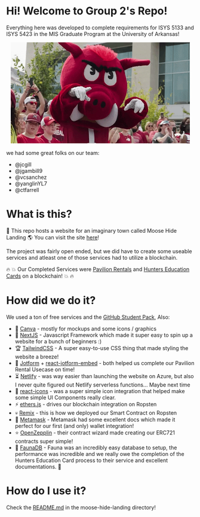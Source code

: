 # Hi! Welcome to Group 2's Repo!
Everything here was developed to complete requirements for ISYS 5133 and ISYS 5423 in the MIS Graduate Program at the University of Arkansas!

<p align="center">
  <img src="https://github.com/ctfarrell/mhl-site/blob/main/woopig.gif" alt="animated" />
</p>

we had some great folks on our team:
- @jcgill
- @jgambill9
- @vcsanchez
- @yanglinYL7
- @ctfarrell

# What is this?
:deciduous_tree: This repo hosts a website for an imaginary town called Moose Hide Landing
:earth_americas: You can visit the site [here](https://dreamy-panini-3ecd39.netlify.app/)!

The project was fairly open ended, but we did have to create some useable services and atleast one of those services had to utilize a blockchain.

:fire: :boom: Our Completed Services were [Pavilion Rentals](https://dreamy-panini-3ecd39.netlify.app/pavilions) and [Hunters Education Cards](https://dreamy-panini-3ecd39.netlify.app/hunting) on a blockchain! :boom: :fire:

# How did we do it?
We used a ton of free services and the [GitHub Student Pack](https://education.github.com/pack), Also: 
- :art: [Canva](https://www.canva.com/design/DAEqHMUV1jI/yO0TfZMgYLWZMXgmgCMsnA/view?website#4:town-of-moose-hide-landing) - mostly for mockups and some icons / graphics
- :tophat: [NextJS](https://nextjs.org/) - Javascript Framework which made it super easy to spin up a website for a bunch of beginners :)
- :trophy: [TailwindCSS](https://tailwindcss.com/) - A super easy-to-use CSS thing that made styling the website a breeze!
- :dart: [Jotform](https://www.jotform.com/) + [react-jotform-embed](https://github.com/xurei/react-jotform-embed) - both helped us complete our Pavilion Rental Usecase on time!
- :hourglass_flowing_sand: [Netlify](https://www.netlify.com/) - was way easier than launching the website on Azure, but also I never quite figured out Netlify serverless functions... Maybe next time
- :floppy_disk: [react-icons](https://react-icons.github.io/react-icons/) - was a super simple icon integration that helped make some simple UI Components really clear.
- :zap: [ethers.js](https://docs.ethers.io/v5/) - drives our blockchain integration on Ropsten
- :skull: [Remix](https://remix.ethereum.org/) - this is how we deployed our Smart Contract on Ropsten
- :fox_face: [Metamask](https://metamask.io/) - Metamask had some excellent docs which made it perfect for our first (and only) wallet integration!
- :star: [OpenZepplin](https://docs.openzeppelin.com/contracts/4.x/wizard) - their contract wizard made creating our ERC721 contracts super simple! 
- :raised_hands: [FaunaDB](https://fauna.com/) - Fauna was an incredibly easy database to setup, the performance was incredible and we really owe the completion of the Hunters Education Card process to their service and excellent documentations. :clap:

# How do I use it?
Check the [README.md](https://github.com/ctfarrell/mhl-site/tree/main/moose-hide-landing) in the moose-hide-landing directory!